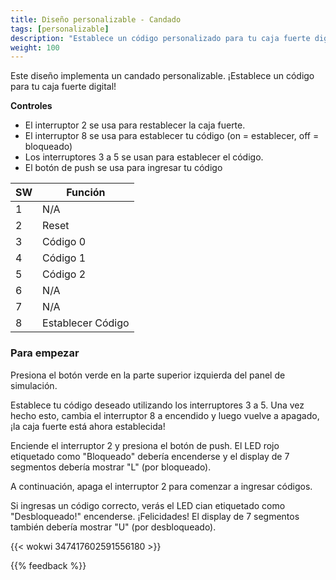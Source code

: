 ```yaml
---
title: Diseño personalizable - Candado
tags: [personalizable]
description: "Establece un código personalizado para tu caja fuerte digital"
weight: 100
---
```


Este diseño implementa un candado personalizable. ¡Establece un código para tu caja fuerte digital!

**Controles**
* El interruptor 2 se usa para restablecer la caja fuerte.
* El interruptor 8 se usa para establecer tu código (on = establecer, off = bloqueado)
* Los interruptores 3 a 5 se usan para establecer el código.
* El botón de push se usa para ingresar tu código


| SW      | Función| 
|---------|---------|
| 1       | N/A     | 
| 2       | Reset   | 
| 3       | Código 0  |
| 4       | Código 1  | 
| 5       | Código 2  | 
| 6       | N/A     |
| 7       | N/A     | 
| 8       | Establecer Código|

### Para empezar

Presiona el botón verde en la parte superior izquierda del panel de simulación.

Establece tu código deseado utilizando los interruptores 3 a 5. Una vez hecho esto, cambia el interruptor 8 a encendido y luego vuelve a apagado, ¡la caja fuerte está ahora establecida!

Enciende el interruptor 2 y presiona el botón de push. El LED rojo etiquetado como "Bloqueado" debería encenderse y el display de 7 segmentos debería mostrar "L" (por bloqueado).

A continuación, apaga el interruptor 2 para comenzar a ingresar códigos.

Si ingresas un código correcto, verás el LED cian etiquetado como "Desbloqueado!" encenderse. ¡Felicidades! El display de 7 segmentos también debería mostrar "U" (por desbloqueado).

{{< wokwi 347417602591556180 >}}
<br>

{{% feedback %}}
